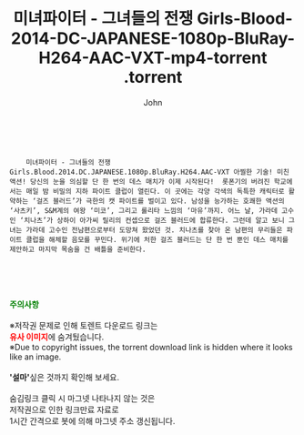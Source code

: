 ﻿---
layout: post
title:  "                   미녀파이터 - 그녀들의 전쟁 Girls-Blood-2014-DC-JAPANESE-1080p-BluRay-H264-AAC-VXT-mp4-torrent                .torrent"
author: John
categories: [ 영화 ]
tags: [  ]
image:  
description: "                   미녀파이터 - 그녀들의 전쟁 Girls-Blood-2014-DC-JAPANESE-1080p-BluRay-H264-AAC-VXT-mp4-torrent                 torrent 정보 공유"
toc: true
toc_sticky: true
---

<br>

        미녀파이터 - 그녀들의 전쟁 Girls.Blood.2014.DC.JAPANESE.1080p.BluRay.H264.AAC-VXT 아찔한 기술! 미친 액션! 당신의 눈을 의심할 단 한 번의 데스 매치가 이제 시작된다!  롯폰기의 버려진 학교에서는 매일 밤 비밀의 지하 파이트 클럽이 열린다. 이 곳에는 각양 각색의 독특한 캐릭터로 활약하는 ‘걸즈 블러드’가 극한의 캣 파이트를 벌이고 있다. 남성을 능가하는 호쾌한 액션의 ‘사츠키’, S&M계의 여왕 ‘미코’, 그리고 롤리타 느낌의 ‘마유’까지. 어느 날, 가라데 고수인 ‘치나츠’가 상하이 아가씨 릴리의 컨셉으로 걸즈 블러드에 합류한다. 그런데 알고 보니 그녀는 가라데 고수인 전남편으로부터 도망쳐 왔었던 것. 치나츠를 찾아 온 남편의 무리들은 파이트 클럽을 해체할 음모를 꾸민다. 위기에 처한 걸즈 블러드는 단 한 번 뿐인 데스 매치를 제안하고 마지막 목숨을 건 배틀을 준비한다. 
    
<br><br><br>
<p data-ke-size="size16"><b><span style="color: green;">주의사항</span></b><br /><br />※저작권 문제로 인해 토렌트 다운로드 링크는<br /><b><span style="color: red;">유사 이미지</span></b>에 숨겨뒀습니다.<br />※Due to copyright issues, the torrent download link is hidden where it looks like an image.<br /><br /><b>'설마'</b>싶은 것까지 확인해 보세요.<br /><br />숨김링크 클릭 시 마그넷 나타나지 않는 것은<br />저작권으로 인한 링크만료 자료로<br />1시간 간격으로 봇에 의해 마그넷 주소 갱신됩니다.</p>
